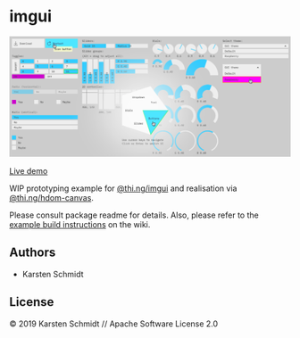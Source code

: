 # imgui

![screenshot](https://raw.githubusercontent.com/thi-ng/umbrella/develop/assets/imgui/imgui-all.png)

[Live demo](http://demo.thi.ng/umbrella/imgui/)

WIP prototyping example for
[@thi.ng/imgui](https://github.com/thi-ng/umbrella/tree/develop/packages/imgui)
and realisation via
[@thi.ng/hdom-canvas](https://github.com/thi-ng/umbrella/tree/develop/packages/hdom-canvas).

Please consult package readme for details. Also, please refer to the
[example build
instructions](https://github.com/thi-ng/umbrella/wiki/Example-build-instructions)
on the wiki.

## Authors

- Karsten Schmidt

## License

&copy; 2019 Karsten Schmidt // Apache Software License 2.0
